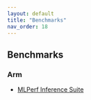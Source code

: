 ```yaml
---
layout: default
title: "Benchmarks"
nav_order: 18
---
```


## Benchmarks

### Arm
* [MLPerf Inference Suite](https://learn.arm.com/learning-paths/servers-and-cloud-computing/ml-perf/ml-perf/)